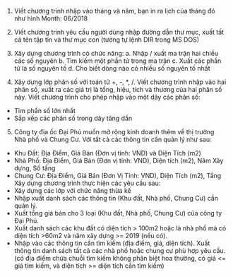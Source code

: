 1. Viết chương trình nhập vào tháng và năm, bạn in ra lịch của tháng đó như hình
Month: 06/2018

2. Viết chương trình yêu cầu người dùng nhập đường dẫn thư mục, xuất tất cả tên tập tin và thư mục con (tương tự lệnh DIR trong MS DOS)

3. Xây dựng chương trình có chức năng:
a. Nhập / xuất ma trận hai chiều các số nguyên
b. Tìm kiếm một phần tử trong ma trận
c. Xuất các phần tử là số nguyên tố
d. Cho biết dòng nào có nhiều số nguyên tố nhất

4. Xây dựng lớp phân số với toán tử +, -, *, /. Viết chương trình nhập vào hai phân số, xuất ra các giá trị là tổng, hiệu, tích và thương của hai phân số này.
Viết chương trình cho phép nhập vào một dãy các phân số:
- Tìm phần số lớn nhất
- Sắp xếp các phân số trong dãy tăng dần
  
5. Công ty địa ốc Đại Phú muốn mở rộng kinh doanh thêm về thị trường Nhà phố và Chung Cư. Với tất cả các thông tin cần quản lý như sau:
- Khu Đất: Địa Điểm, Giá Bán (Đơn vị tính: VND) và Diện Tích (m2)
- Nhà Phố: Địa Điểm, Giá Bán (Đơn vị tính: VND), Diện tích (m2), Năm Xây dựng, Số tầng
- Chung Cư: Địa Điểm, Giá Bán (Đơn Vị Tính: VND), Diện Tích (m2), Tầng
Xây dựng chương trình thực hiện các yêu cầu sau:
- Xây dựng các lớp với chức năng thừa kế
- Nhập xuất danh sách các thông tin (Khu đất, Nhà phố, Chung Cư) cần quản lý.
- Xuất tổng giá bán cho 3 loại (Khu đất, Nhà phố, Chung Cư) của công ty Đại Phú.
- Xuất danh sách các khu đất có diện tích > 100m2 hoặc là nhà phố mà có diện tích >60m2 và năm xây dựng >= 2019 (nếu có).
- Nhập vào các thông tin cần tìm kiếm (địa điểm, giá, diện tích). Xuất thông tin danh sách tất cả các nhà phố hoặc chung cư phù hợp yêu cầu.(có địa điểm chứa chuỗi tìm kiếm không phân biệt hoa thường, có giá <= giá tìm kiếm, và diện tích >= diện tích cần tìm kiếm)


